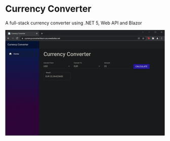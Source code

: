 # Currency Converter
A full-stack currency converter using .NET 5, Web API and Blazor


<img src="currencyconverter.PNG" width="1000"> </br> </br>
